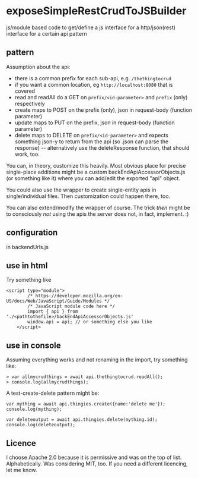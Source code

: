 # exposeSimpleRestCrudToJSBuilder
js/module based code to get/define a js interface for a http/json(rest) interface for a certain api pattern 

## pattern

Assumption about the api:
- there is a common prefix for each sub-api, e.g. `/thethingtocrud`
- if you want a common location, eg `http://localhost:8080` that is covered
- read and readAll do a GET on `prefix/<id-parameter>` and `prefix` (only) respectively
- create maps to POST on the prefix (only), json in request-body (function parameter)
- update maps to PUT on the prefix, json in request-body (function parameter)
- delete maps to DELETE on `prefix/<id-parameter>` and expects something json-y to return from the api (so .json can parse the response) -- alternatively use the deleteResponse function, that should work, too.

You can, in theory, customize this heavily. 
Most obvious place for precise single-place additions
might be a custom backEndApiAccessorObjects.js (or something like it)
where you can add/edit the exported "api" object.

You could also use the wrapper to create single-entity apis
in single/individual files. Then customization could happen there, too.

You can also extend/modify the wrapper of course.
The trick *then* might be to consciously *not* using the
apis the server does not, in fact, implement. :) 

## configuration

in backendUrls.js

## use in html

Try something like
```
<script type="module">
        /* https://developer.mozilla.org/en-US/docs/Web/JavaScript/Guide/Modules */
        /* JavaScript module code here */
        import { api } from './<pathtothefile>/backEndApiAccessorObjects.js'
        window.api = api; // or something else you like
    </script>
```

## use in console

Assuming everything works and not renaming in the import, try something like:

```
> var allmycrudthings = await api.thethingtocrud.readAll();
> console.log(allmycrudthings);
```

A test-create-delete pattern might be:
```
var mything = await api.thingies.create({name:'delete me'});
console.log(mything);

var deleteoutput = await api.thingies.delete(mything.id);
console.log(deleteoutput);
```

## Licence

I choose Apache 2.0 because it is permissive and was
on the top of list. Alphabetically. Was considering MIT, too.
If you need a different licencing, let me know.